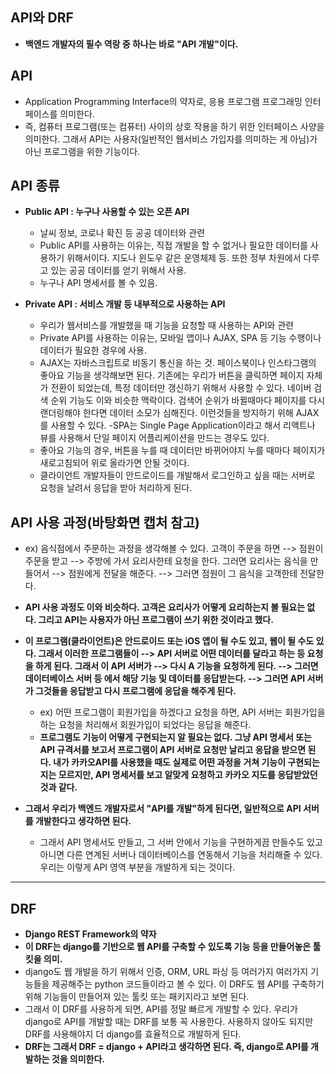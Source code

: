 ## API와 DRF
- **백엔드 개발자의 필수 역랑 중 하나는 바로 "API 개발"이다.**


## API
- Application Programming Interface의 약자로, 응용 프로그램 프로그래밍 인터페이스를 의미한다. 
- 즉, 컴퓨터 프로그램(또는 컴퓨터) 사이의 상호 작용을 하기 위한 인터페이스 사양을 의미한다. 그래서 API는 사용자(일반적인 웹서비스 가입자를 의미하는 게 아님)가 아닌 프로그램을 위한 기능이다. 


## API 종류
- **Public API : 누구나 사용할 수 있는 오픈 API**
  - 날씨 정보, 코로나 확진 등 공공 데이터와 관련  
  - Public API를 사용하는 이유는, 직접 개발을 할 수 없거나 필요한 데이터를 사용하기 위해서이다. 지도나 윈도우 같은 운영체제 등. 또한 정부 차원에서 다루고 있는 공공 데이터를 얻기 위해서 사용.
  - 누구나 API 명세서를 볼 수 있음.


- **Private API : 서비스 개발 등 내부적으로 사용하는 API**
  - 우리가 웹서비스를 개발했을 때 기능을 요청할 때 사용하는 API와 관련
  - Private API를 사용하는 이유는, 모바일 앱이나 AJAX, SPA 등 기능 수행이나 데이터가 필요한 경우에 사용.
  - AJAX는 자바스크립트로 비동기 통신을 하는 것. 페이스북이나 인스타그램의 좋아요 기능을 생각해보면 된다. 기존에는 우리가 버튼을 클릭하면 페이지 자체가 전환이 되었는데, 특정 데이터만 갱신하기 위해서 사용할 수 있다. 네이버 검색 순위 기능도 이와 비슷한 맥락이다. 검색어 순위가 바뀔때마다 페이지를 다시 랜더링해야 한다면 데이터 소모가 심해진다. 이런것들을 방지하기 위해 AJAX를 사용할 수 있다. 
  -SPA는 Single Page Application이라고 해서 리액트나 뷰를 사용해서 단일 페이지 어플리케이션을 만드는 경우도 있다. 
  - 좋아요 기능의 경우, 버튼을 누를 때 데이터만 바뀌어야지 누를 때마다 페이지가 새로고침되어 위로 올라가면 안될 것이다. 
  - 클라이언트 개발자들이 안드로이드를 개발해서 로그인하고 싶을 때는 서버로 요청을 날려서 응답을 받아 처리하게 된다.


## API 사용 과정(바탕화면 캡처 참고)
- ex) 음식점에서 주문하는 과정을 생각해볼 수 있다. 고객이 주문을 하면 --> 점원이 주문을 받고 --> 주방에 가서 요리사한테 요청을 한다. 그러면 요리사는 음식을 만들어서 --> 점원에게 전달을 해준다. --> 그러면 점원이 그 음식을 고객한테 전달한다. 
- **API 사용 과정도 이와 비슷하다. 고객은 요리사가 어떻게 요리하는지 볼 필요는 없다. 그리고 API는 사용자가 아닌 프로그램이 쓰기 위한 것이라고 했다.** 
- **이 프로그램(클라이언트)은 안드로이드 또는 iOS 앱이 될 수도 있고, 웹이 될 수도 있다. 그래서 이러한 프로그램들이 --> API 서버로 어떤 데이터를 달라고 하는 등 요청을 하게 된다. 그래서 이 API 서버가 --> 다시 A 기능을 요청하게 된다. --> 그러면 데이터베이스 서버 등 에서 해당 기능 및 데이터를 응답받는다. --> 그러면 API 서버가 그것들을 응답받고 다시 프로그램에 응답을 해주게 된다.**
  - ex) 어떤 프로그램이 회원가입을 하겠다고 요청을 하면, API 서버는 회원가입을 하는 요청을 처리해서 회원가입이 되었다는 응답을 해준다. 
  - **프로그램도 기능이 어떻게 구현되는지 알 필요는 없다. 그냥 API 명세서 또는 API 규격서를 보고서 프로그램이 API 서버로 요청만 날리고 응답을 받으면 된다. 내가 카카오API를 사용했을 때도 실제로 어떤 과정을 거쳐 기능이 구현되는지는 모르지만, API 명세서를 보고 알맞게 요청하고 카카오 지도를 응답받았던 것과 같다.**

- **그래서 우리가 백엔드 개발자로서 "API를 개발"하게 된다면, 일반적으로 API 서버를 개발한다고 생각하면 된다.**
  - 그래서 API 명세서도 만들고, 그 서버 안에서 기능을 구현하게끔 만들수도 있고 아니면 다른 연계된 서버나 데이터베이스를 연동해서 기능을 처리해줄 수 있다. 우리는 이렇게 API 영역 부분을 개발하게 되는 것이다.

* * *
## DRF
- **Django REST Framework의 약자**
- **이 DRF는 django를 기반으로 웹 API를 구축할 수 있도록 기능 등을 만들어놓은 툴킷을 의미.**
- django도 웹 개발을 하기 위해서 인증, ORM, URL 파싱 등 여러가지 여러가지 기능들을 제공해주는 python 코드들이라고 볼 수 있다. 이 DRF도 웹 API를 구축하기 위해 기능들이 만들어져 있는 툴킷 또는 패키지라고 보면 된다. 
- 그래서 이 DRF를 사용하게 되면, API를 정말 빠르게 개발할 수 있다. 우리가 django로 API를 개발할 때는 DRF를 보통 꼭 사용한다. 사용하지 않아도 되지만 DRF를 사용해야지 더 django를 효율적으로 개발하게 된다.
- **DRF는 그래서 DRF = django + API라고 생각하면 된다. 즉, django로 API를 개발하는 것을 의미한다.**
